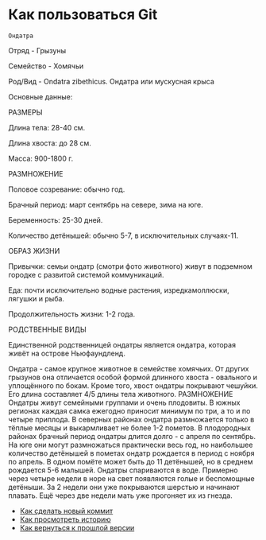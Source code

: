 # Как пользоваться Git
	Ондатра


Отряд - Грызуны

Семейство - Хомячьи

Род/Вид - Ondatra zibethicus. Ондатра или мускусная крыса

Основные данные:

РАЗМЕРЫ

Длина тела: 28-40 см.

Длина хвоста: до 28 см.

Масса: 900-1800 г.

РАЗМНОЖЕНИЕ

Половое созревание: обычно год.

Брачный период: март сентябрь на севере, зима на юге.

Беременность: 25-30 дней.

Количество детёнышей: обычно 5-7, в исключительных случаях-11.

ОБРАЗ ЖИЗНИ

Привычки: семьи ондатр (смотри фото животного) живут в подземном городке с развитой системой коммуникаций.

Еда: почти исключительно водные растения, изредкамоллюски, лягушки и рыба.

Продолжительность жизни: 1-2 года.

РОДСТВЕННЫЕ ВИДЫ

Единственной родственницей ондатры является ондатра, которая живёт на острове Ньюфаундленд.

 

Ондатра - самое крупное животное в семействе хомячьих. От других грызунов она отличается особой формой длинного хвоста - овального и уплощённого по бокам. Кроме того, хвост ондатры покрывают чешуйки. Его длина составляет 4/5 длины тела животного.
	РАЗМНОЖЕНИЕ	
Ондатры живут семейными группами и очень плодовиты. В южных регионах каждая самка ежегодно приносит минимум по три, а то и по четыре приплода. В северных районах ондатра размножается только в тёплые месяцы и выкармливает не более 1-2 пометов. В плодородных районах брачный период ондатры длится долго - с апреля по сентябрь. На юге они могут размножаться практически весь год, но наибольшее количество детёнышей в пометах ондатр рождается в период с ноября по апрель. В одном помёте может быть до 11 детёнышей, но в среднем рождается 5-6 малышей. Ондатры спариваются в воде. Примерно через четыре недели в норе на свет появляются голые и беспомощные детёныши. За 2 недели они уже покрываются шерстью и начинают плавать. Ещё через две недели мать уже прогоняет их из гнезда.
- [Как сделать новый коммит](./commmit_help.md)
- [Как просмотреть историю](./log_help.md)
- [Как вернуться к прошлой версии](./reset_help.md)

